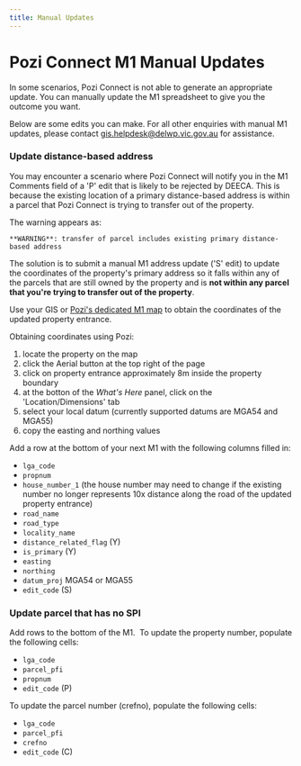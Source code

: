 ```yaml
---
title: Manual Updates
---
```


# Pozi Connect M1 Manual Updates

In some scenarios, Pozi Connect is not able to generate an appropriate update. You can manually update the M1 spreadsheet to give you the outcome you want.

Below are some edits you can make. For all other enquiries with manual M1 updates, please contact gis.helpdesk@delwp.vic.gov.au for assistance.

### Update distance-based address

You may encounter a scenario where Pozi Connect will notify you in the M1 Comments field of a 'P' edit that is likely to be rejected by DEECA. This is because the existing location of a primary distance-based address is within a parcel that Pozi Connect is trying to transfer out of the property.

The warning appears as:

`**WARNING**: transfer of parcel includes existing primary distance-based address`

The solution is to submit a manual M1 address update ('S' edit) to update the coordinates of the property's primary address so it falls within any of the parcels that are still owned by the property and is **not within any parcel that you're trying to transfer out of the property**.

Use your GIS or [Pozi's dedicated M1 map](https://vicmap.pozi.com/) to obtain the coordinates of the updated property entrance.

Obtaining coordinates using Pozi:

1. locate the property on the map
2. click the Aerial button at the top right of the page
3. click on property entrance approximately 8m inside the property boundary
4. at the botton of the *What's Here* panel, click on the 'Location/Dimensions' tab
5. select your local datum (currently supported datums are MGA54 and MGA55)
6. copy the easting and northing values

Add a row at the bottom of your next M1 with the following columns filled in:

* `lga_code`
* `propnum`
* `house_number_1` (the house number may need to change if the existing number no longer represents 10x distance along the road of the updated property entrance)
* `road_name`
* `road_type`
* `locality_name`
* `distance_related_flag` (Y)
* `is_primary` (Y)
* `easting`
* `northing`
* `datum_proj` MGA54 or MGA55
* `edit_code` (S)

### Update parcel that has no SPI

Add rows to the bottom of the M1.
​
To update the property number, populate the following cells:
​
* `lga_code`
* `parcel_pfi`
* `propnum`
* `edit_code` (P)

To update the parcel number (crefno), populate the following cells:​​

* `lga_code`
* `parcel_pfi`
* `crefno`
* `edit_code` (C)

